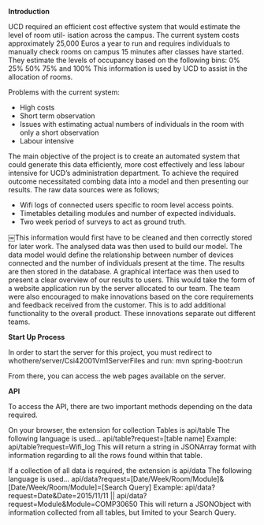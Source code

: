 <b> Introduction </b>

UCD required an efficient cost effective system that would estimate the level of room util- isation across the campus. The current system costs approximately 25,000 Euros a year to run and requires individuals to manually check rooms on campus 15 minutes after classes have started. They estimate the levels of occupancy based on the following bins: 0% 25% 50% 75% and 100% This information is used by UCD to assist in the allocation of rooms.

Problems with the current system:
<ul>
<li> High costs </li>
<li> Short term observation </li>
<li> Issues with estimating actual numbers of individuals in the room with only a short observation </li>
<li> Labour intensive </li>
</ul>

The main objective of the project is to create an automated system that could generate this data efficiently, more cost effectively and less labour intensive for UCD’s administration department.
To achieve the required outcome necessitated combing data into a model and then presenting our results. The raw data sources were as follows;

<ul>
<li> Wifi logs of connected users specific to room level access points. </li>
<li> Timetables detailing modules and number of expected individuals. </li>
<li> Two week period of surveys to act as ground truth. </li>
</ul>

￼This information would first have to be cleaned and then correctly stored for later work.
The analysed data was then used to build our model. The data model would define the relationship between number of devices connected and the number of individuals present at the time. The results are then stored in the database.
A graphical interface was then used to present a clear overview of our results to users. This would take the form of a website application run by the server allocated to our team.
The team were also encouraged to make innovations based on the core requirements and feedback received from the customer. This is to add additional functionality to the overall product. These innovations separate out different teams.

<b> Start Up Process </b>

In order to start the server for this project, you must redirect to whothere/server/Csi42001Vm1ServerFiles and run:
mvn spring-boot:run

From there, you can access the web pages available on the server.

<b> API </b>

To access the API, there are two important methods depending on the data required.

On your browser, the extension for collection Tables is api/table
The following language is used...
api/table?request=[table name]
Example:
api/table?request=Wifi_log
This will return a string in JSONArray format with information regarding to all the rows found within that table.

If a collection of all data is required, the extension is api/data
The following language is used...
api/data?request=[Date/Week/Room/Module]&[Date/Week/Room/Module]=[Search Query]
Example:
api/data?request=Date&Date=2015/11/11        ||        api/data?request=Module&Module=COMP30650
This will return a JSONObject with information collected from all tables, but limited to your Search Query.
